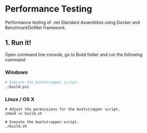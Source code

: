 # Performance Testing

Performance testing of .net Standard Assemblies using Docker and BenchmarkDotNet framework.


## 1. Run it!

Open command line console, go to Build folder and run the following command:

### Windows

```powershell
# Execute the bootstrapper script.
./build.ps1
```

### Linux / OS X

```console
# Adjust the permissions for the bootstrapper script.
chmod +x build.sh

# Execute the bootstrapper script.
./build.sh
```

